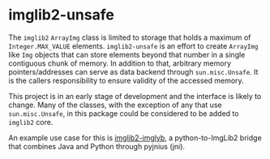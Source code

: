 # imglib2-unsafe

The `imglib2` `ArrayImg` class is limited to storage that holds a maximum of `Integer.MAX_VALUE` elements.
`imglib2-unsafe` is an effort to create `ArrayImg` like `Img` objects that can store elements beyond that number in a single contiguous chunk of memory.
In addition to that, arbitrary memory pointers/addresses can serve as data backend through `sun.misc.Unsafe`.
It is the callers responsibility to ensure validity of the accessed memory.

This project is in an early stage of development and the interface is likely to change.
Many of the classes, with the exception of any that use `sun.misc.Unsafe`, in this package could be considered to be added to `imglib2` core.

An example use case for this is [imglib2-imglyb](https://github.com/hanslovsky/imglib2-imglyb), a python-to-ImgLib2 bridge that combines Java and Python through pyjnius (jni).
